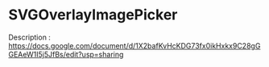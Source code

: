 # SVGOverlayImagePicker


Description : 
https://docs.google.com/document/d/1X2bafKvHcKDG73fx0ikHxkx9C28gGGEAeW1I5j5JfBs/edit?usp=sharing

